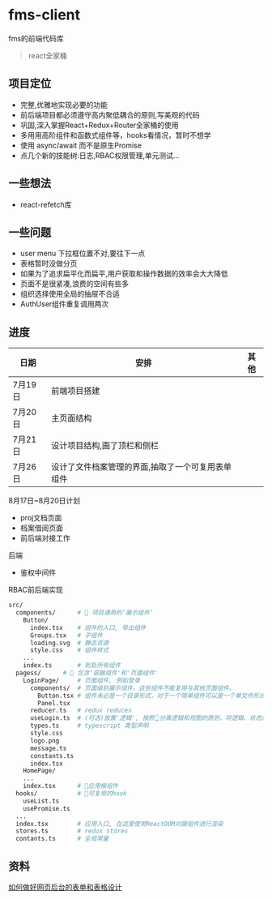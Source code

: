 # fms-client
fms的前端代码库

> react全家桶

## 项目定位

- 完整,优雅地实现必要的功能
- 前后端项目都必须遵守高内聚低耦合的原则,写美观的代码
- 巩固,深入掌握React+Redux+Router全家桶的使用
- 多用用高阶组件和函数式组件等，hooks看情况，暂时不想学
- 使用 async/await 而不是原生Promise
- 点几个新的技能树:日志,RBAC权限管理,单元测试...

## 一些想法
- react-refetch库

## 一些问题
- user menu 下拉框位置不对,要往下一点
- 表格暂时没做分页
- 如果为了追求扁平化而扁平,用户获取和操作数据的效率会大大降低
- 页面不是很紧凑,浪费的空间有些多
- 组织选择使用全局的抽屉不合适
- AuthUser组件重复调用两次

## 进度

| 日期    | 安排         | 其他 |
| ------- | ------------ | ---- |
| 7月19日 | 前端项目搭建 |      |
| 7月20日 | 主页面结构   |      |
| 7月21日 | 设计项目结构,画了顶栏和侧栏             |     |
| 7月26日 | 设计了文件档案管理的界面,抽取了一个可复用表单组件             |    |


8月17日~8月20日计划

- proj文档页面
- 档案借阅页面
- 前后端对接工作

后端
- 鉴权中间件

RBAC前后端实现


```sh
src/
  components/      # 🔴 项目通用的‘展示组件’
    Button/
      index.tsx    # 组件的入口, 导出组件
      Groups.tsx   # 子组件
      loading.svg  # 静态资源
      style.css    # 组件样式
    ...
    index.ts       # 到处所有组件
  pagess/      # 🔴 包含'容器组件'和'页面组件'
    LoginPage/     # 页面组件, 例如登录
      components/  # 页面级别展示组件，这些组件不能复用与其他页面组件。
        Button.tsx # 组件未必是一个目录形式，对于一个简单组件可以是一个单文件形式. 但还是推荐使用目录，方便扩展
        Panel.tsx
      reducer.ts   # redux reduces
      useLogin.ts  # (可选)放置'逻辑', 按照👆分离逻辑和视图的原则，将逻辑、状态处理抽取到hook文件
      types.ts     # typescript 类型声明
      style.css
      logo.png
      message.ts
      constants.ts
      index.tsx
    HomePage/
    ...
    index.tsx      # 🔴应用根组件
  hooks/           # 🔴可复用的hook
    useList.ts
    usePromise.ts
  ...
  index.tsx        # 应用入口, 在这里使用ReactDOM对跟组件进行渲染
  stores.ts        # redux stores
  contants.ts      # 全局常量
```



## 资料

[如何做好网页后台的表单和表格设计](https://www.uisdc.com/form-and-table-design)
